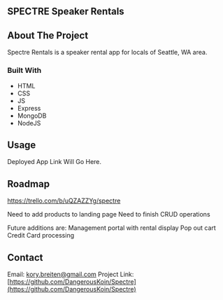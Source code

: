 ## SPECTRE Speaker Rentals

<!-- ABOUT THE PROJECT -->
## About The Project
Spectre Rentals is a speaker rental app for locals of Seattle, WA area.

### Built With

* HTML
* CSS
* JS
* Express
* MongoDB
* NodeJS

<!-- USAGE EXAMPLES -->
## Usage

Deployed App Link Will Go Here.

<!-- ROADMAP -->
## Roadmap

https://trello.com/b/uQZAZZYg/spectre

Need to add products to landing page
Need to finish CRUD operations

Future additions are:
Management portal with rental display
Pop out cart
Credit Card processing

<!-- CONTACT -->
## Contact

Email: kory.breiten@gmail.com
Project Link: [https://github.com/DangerousKoin/Spectre](https://github.com/DangerousKoin/Spectre)
